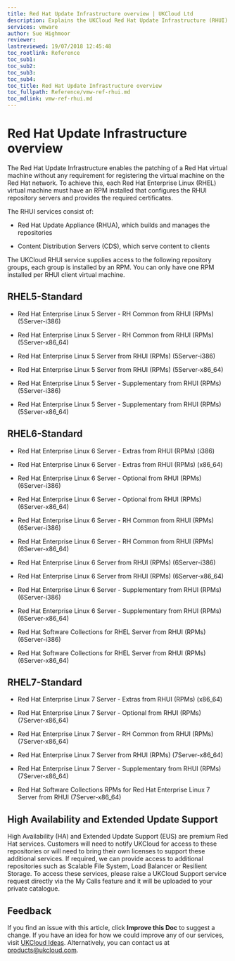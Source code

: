 ```yaml
---
title: Red Hat Update Infrastructure overview | UKCloud Ltd
description: Explains the UKCloud Red Hat Update Infrastructure (RHUI)
services: vmware
author: Sue Highmoor
reviewer:
lastreviewed: 19/07/2018 12:45:48
toc_rootlink: Reference
toc_sub1: 
toc_sub2:
toc_sub3:
toc_sub4:
toc_title: Red Hat Update Infrastructure overview
toc_fullpath: Reference/vmw-ref-rhui.md
toc_mdlink: vmw-ref-rhui.md
---
```


# Red Hat Update Infrastructure overview

The Red Hat Update Infrastructure enables the patching of a Red Hat virtual machine without any requirement for registering the virtual machine on the Red Hat network. To achieve this, each Red Hat Enterprise Linux (RHEL) virtual machine must have an RPM installed that configures the RHUI repository servers and provides the required certificates.

The RHUI services consist of:

- Red Hat Update Appliance (RHUA), which builds and manages the repositories

- Content Distribution Servers (CDS), which serve content to clients

The UKCloud RHUI service supplies access to the following repository groups, each group is installed by an RPM. You can only have one RPM installed per RHUI client virtual machine.

## RHEL5-Standard

- Red Hat Enterprise Linux 5 Server - RH Common from RHUI (RPMs) (5Server-i386) 

- Red Hat Enterprise Linux 5 Server - RH Common from RHUI (RPMs) (5Server-x86_64) 

- Red Hat Enterprise Linux 5 Server from RHUI (RPMs) (5Server-i386) 

- Red Hat Enterprise Linux 5 Server from RHUI (RPMs) (5Server-x86_64) 

- Red Hat Enterprise Linux 5 Server - Supplementary from RHUI (RPMs) (5Server-i386) 

- Red Hat Enterprise Linux 5 Server - Supplementary from RHUI (RPMs) (5Server-x86_64)

## RHEL6-Standard

- Red Hat Enterprise Linux 6 Server - Extras from RHUI (RPMs) (i386) 

- Red Hat Enterprise Linux 6 Server - Extras from RHUI (RPMs) (x86_64) 

- Red Hat Enterprise Linux 6 Server - Optional from RHUI (RPMs) (6Server-i386) 

- Red Hat Enterprise Linux 6 Server - Optional from RHUI (RPMs) (6Server-x86_64) 

- Red Hat Enterprise Linux 6 Server - RH Common from RHUI (RPMs) (6Server-i386) 

- Red Hat Enterprise Linux 6 Server - RH Common from RHUI (RPMs) (6Server-x86_64) 

- Red Hat Enterprise Linux 6 Server from RHUI (RPMs) (6Server-i386) 

- Red Hat Enterprise Linux 6 Server from RHUI (RPMs) (6Server-x86_64) 

- Red Hat Enterprise Linux 6 Server - Supplementary from RHUI (RPMs) (6Server-i386) 

- Red Hat Enterprise Linux 6 Server - Supplementary from RHUI (RPMs) (6Server-x86_64) 

- Red Hat Software Collections for RHEL Server from RHUI (RPMs) (6Server-i386) 

- Red Hat Software Collections for RHEL Server from RHUI (RPMs) (6Server-x86_64)

## RHEL7-Standard

- Red Hat Enterprise Linux 7 Server - Extras from RHUI (RPMs) (x86_64) 

- Red Hat Enterprise Linux 7 Server - Optional from RHUI (RPMs) (7Server-x86_64) 

- Red Hat Enterprise Linux 7 Server - RH Common from RHUI (RPMs) (7Server-x86_64) 

- Red Hat Enterprise Linux 7 Server from RHUI (RPMs) (7Server-x86_64) 

- Red Hat Enterprise Linux 7 Server - Supplementary from RHUI (RPMs) (7Server-x86_64) 

- Red Hat Software Collections RPMs for Red Hat Enterprise Linux 7 Server from RHUI (7Server-x86_64)

## High Availability and Extended Update Support

High Availability (HA) and Extended Update Support (EUS) are premium Red Hat services. Customers will need to notify UKCloud for access to these repositories or will need to bring their own licenses to support these additional services. If required, we can provide access to additional repositories such as Scalable File System, Load Balancer or Resilient Storage. To access these services, please raise a UKCloud Support service request directly via the My Calls feature and it will be uploaded to your private catalogue.

## Feedback

If you find an issue with this article, click **Improve this Doc** to suggest a change. If you have an idea for how we could improve any of our services, visit [UKCloud Ideas](https://ideas.ukcloud.com). Alternatively, you can contact us at <products@ukcloud.com>.
